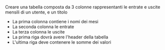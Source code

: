 Creare una tabella composta da 3 colonne rappresentanti le entrate e uscite mensili di un utente, e un titolo

- La prima colonna contiene i nomi dei mesi
- La seconda colonna le entrate
- La terza colonna le uscite
- La prima riga dovrà avere l'header della tabella
- L'ultima riga deve contenere le somme dei valori
